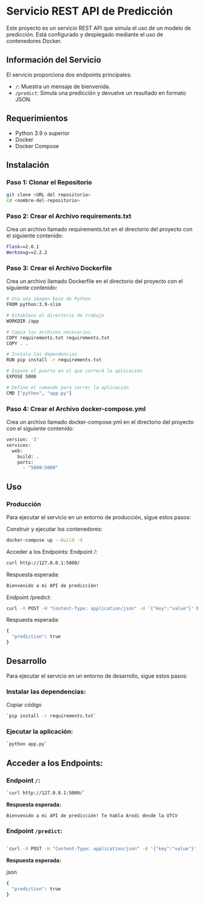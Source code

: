# Servicio REST API de Predicción

Este proyecto es un servicio REST API que simula el uso de un modelo de predicción. Está configurado y desplegado mediante el uso de contenedores Docker.

## Información del Servicio

El servicio proporciona dos endpoints principales:
- `/`: Muestra un mensaje de bienvenida.
- `/predict`: Simula una predicción y devuelve un resultado en formato JSON.

## Requerimientos

- Python 3.9 o superior
- Docker
- Docker Compose

## Instalación

### Paso 1: Clonar el Repositorio

```bash
git clone <URL del repositorio>
cd <nombre-del-repositorio>
```
### Paso 2: Crear el Archivo requirements.txt
Crea un archivo llamado requirements.txt en el directorio del proyecto con el siguiente contenido:

```bash
Flask==2.0.1
Werkzeug==2.2.2
```

### Paso 3: Crear el Archivo Dockerfile
Crea un archivo llamado Dockerfile en el directorio del proyecto con el siguiente contenido:

```bash
# Usa una imagen base de Python
FROM python:3.9-slim

# Establece el directorio de trabajo
WORKDIR /app

# Copia los archivos necesarios
COPY requirements.txt requirements.txt
COPY . .

# Instala las dependencias
RUN pip install -r requirements.txt

# Expone el puerto en el que correrá la aplicación
EXPOSE 5000

# Define el comando para correr la aplicación
CMD ["python", "app.py"]
```

### Paso 4: Crear el Archivo docker-compose.yml
Crea un archivo llamado docker-compose.yml en el directorio del proyecto con el siguiente contenido:

```bash
version: '3'
services:
  web:
    build: .
    ports:
      - "5000:5000"
```

## Uso
### Producción
Para ejecutar el servicio en un entorno de producción, sigue estos pasos:

Construir y ejecutar los contenedores:
```bash
docker-compose up --build -d
```
Acceder a los Endpoints:
Endpoint /:
```bash
curl http://127.0.0.1:5000/

```
Respuesta esperada:
```bash
Bienvenido a mi API de predicción!
```

Endpoint /predict:

```bash
curl -X POST -H "Content-Type: application/json" -d '{"key":"value"}' http://127.0.0.1:5000/predict
```

Respuesta esperada:
```bash
{
  "prediction": true
}
```
## Desarrollo

Para ejecutar el servicio en un entorno de desarrollo, sigue estos pasos:

### Instalar las dependencias:

Copiar código
```bash
`pip install -r requirements.txt`
```
### Ejecutar la aplicación:

```bash
`python app.py`
```

## Acceder a los Endpoints:

### Endpoint `/`:
```bash
`curl http://127.0.0.1:5000/`
```
**Respuesta esperada:**

`Bienvenido a mi API de predicción! Te habla Arodi desde la UTCV`

### Endpoint `/predict`:

```bash

`curl -X POST -H "Content-Type: application/json" -d '{"key":"value"}' http://127.0.0.1:5000/predict`
```
**Respuesta esperada:**

json
```bash
{
  "prediction": true
}
```
